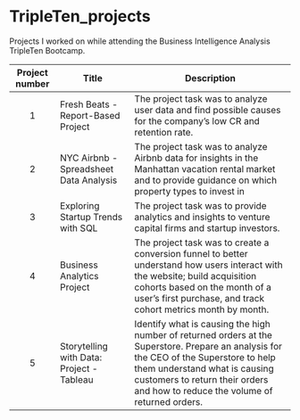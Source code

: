 # TripleTen_projects
Projects I worked on while attending the Business Intelligence Analysis TripleTen Bootcamp.


| Project number | Title | Description |
| :-----------: | ----------- |----------- |
| 1 | Fresh Beats - Report-Based Project | The project task was to analyze user data and find possible causes for the company’s low CR and retention rate. |
| 2 | NYC Airbnb - Spreadsheet Data Analysis | The project task was to analyze Airbnb data for insights in the Manhattan vacation rental market and to provide guidance on which property types to invest in |
| 3 | Exploring Startup Trends with SQL | The project task was to provide analytics and insights to venture capital firms and startup investors. |
| 4 | Business Analytics Project | The project task was to create a conversion funnel to better understand how users interact with the website; build acquisition cohorts based on the month of a user’s first purchase, and track cohort metrics month by month. |
| 5 | Storytelling with Data: Project - Tableau | Identify what is causing the high number of returned orders at the Superstore. Prepare an analysis for the CEO of the Superstore to help them understand what is causing customers to return their orders and how to reduce the volume of returned orders. |
